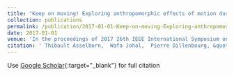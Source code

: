 ```yaml
---
title: "Keep on moving! Exploring anthropomorphic effects of motion during idle moments"
collection: publications
permalink: /publication/2017-01-01-Keep-on-moving-Exploring-anthropomorphic-effects-of-motion-during-idle-moments
date: 2017-01-01
venue: 'In the proceedings of 2017 26th IEEE International Symposium on Robot and Human Interactive Communication (RO-MAN)'
citation: ' Thibault Asselborn,  Wafa Johal,  Pierre Dillenbourg, &quot;Keep on moving! Exploring anthropomorphic effects of motion during idle moments.&quot; In the proceedings of 2017 26th IEEE International Symposium on Robot and Human Interactive Communication (RO-MAN), 2017.'
---
```

Use [Google Scholar](https://scholar.google.com/scholar?q=Keep+on+moving!+Exploring+anthropomorphic+effects+of+motion+during+idle+moments){:target="_blank"} for full citation